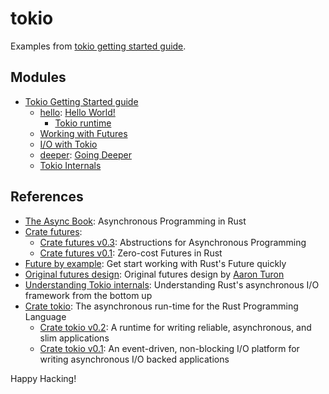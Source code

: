 # tokio

Examples from [tokio getting started guide].

## Modules

- [Tokio Getting Started guide]
  - [hello]: [Hello World!]
    - [Tokio runtime]
  - [Working with Futures]
  - [I/O with Tokio]
  - [deeper]: [Going Deeper]
  - [Tokio Internals]

[hello]: src/hello.rs
[deeper]: src/deeper.rs

[tokio getting started guide]: https://tokio.rs/docs/overview/
[hello world!]: https://tokio.rs/docs/getting-started/hello-world/
[tokio runtime]: https://tokio.rs/docs/getting-started/runtime/
[working with futures]: https://tokio.rs/docs/futures/overview/
[i/o with tokio]: https://tokio.rs/docs/io/overview/
[going deeper]: https://tokio.rs/docs/going-deeper/futures/
[tokio internals]: https://tokio.rs/docs/internals/intro/

## References

- [The Async Book]: Asynchronous Programming in Rust
- [Crate futures]:
  - [Crate futures v0.3]: Abstructions for Asynchronous Programming
  - [Crate futures v0.1]: Zero-cost Futures in Rust
- [Future by example]: Get start working with Rust's Future quickly
- [Original futures design]: Original futures design by [Aaron Turon]
- [Understanding Tokio internals]: Understanding Rust's asynchronous I/O framework from the bottom up
- [Crate tokio]: The asynchronous run-time for the Rust Programming Language
  - [Crate tokio v0.2]: A runtime for writing reliable, asynchronous, and slim applications
  - [Crate tokio v0.1]: An event-driven, non-blocking I/O platform for writing asynchronous I/O backed applications

[the async book]: https://rust-lang.github.io/async-book/
[crate futures]: http://futures.rs/
[crate futures v0.3]: https://docs.rs/futures/0.3.1/
[crate futures v0.1]: https://docs.rs/futures/0.1.29/
[future by example]: https://docs.rs/future-by-example/0.1.0/future_by_example/
[original futures design]: https://aturon.github.io/blog/2016/09/07/futures-design/
[Aaron Turon]: https://aturon.github.io/blog/
[understanding tokio internals]: https://cafbit.com/post/tokio_internals/
[crate tokio]: https://tokio.rs/
[crate tokio v0.2]: https://docs.rs/tokio/0.2.0-alpha.6/tokio/
[crate tokio v0.1]: https://docs.rs/tokio/0.1.22/tokio/

Happy Hacking!
